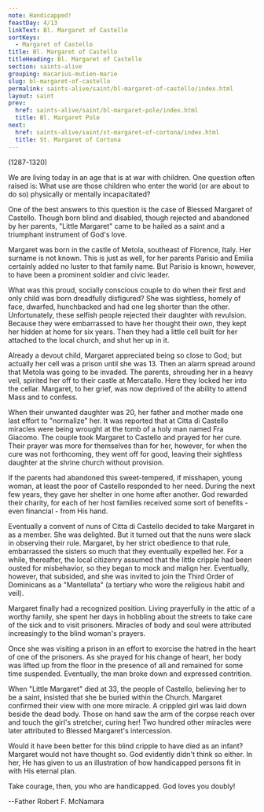 ```yaml
---
note: Handicapped!
feastDay: 4/13
linkText: Bl. Margaret of Castello
sortKeys:
  - Margaret of Castello
title: Bl. Margaret of Castello
titleHeading: Bl. Margaret of Castello
section: saints-alive
grouping: macarius-mutien-marie
slug: bl-margaret-of-castello
permalink: saints-alive/saint/bl-margaret-of-castello/index.html
layout: saint
prev:
  href: saints-alive/saint/bl-margaret-pole/index.html
  title: Bl. Margaret Pole
next:
  href: saints-alive/saint/st-margaret-of-cortona/index.html
  title: St. Margaret of Cortona
---
```

(1287-1320)

We are living today in an age that is at war with children. One question often raised is: What use are those children who enter the world (or are about to do so) physically or mentally incapacitated?

One of the best answers to this question is the case of Blessed Margaret of Castello. Though born blind and disabled, though rejected and abandoned by her parents, "Little Margaret" came to be hailed as a saint and a triumphant instrument of God's love.

Margaret was born in the castle of Metola, southeast of Florence, Italy. Her surname is not known. This is just as well, for her parents Parisio and Emilia certainly added no luster to that family name. But Parisio is known, however, to have been a prominent soldier and civic leader.

What was this proud, socially conscious couple to do when their first and only child was born dreadfully disfigured? She was sightless, homely of face, dwarfed, hunchbacked and had one leg shorter than the other. Unfortunately, these selfish people rejected their daughter with revulsion. Because they were embarrassed to have her thought their own, they kept her hidden at home for six years. Then they had a little cell built for her attached to the local church, and shut her up in it.

Already a devout child, Margaret appreciated being so close to God; but actually her cell was a prison until she was 13. Then an alarm spread around that Metola was going to be invaded. The parents, shrouding her in a heavy veil, spirited her off to their castle at Mercatallo. Here they locked her into the cellar. Margaret, to her grief, was now deprived of the ability to attend Mass and to confess.

When their unwanted daughter was 20, her father and mother made one last effort to "normalize" her. It was reported that at Citta di Castello miracles were being wrought at the tomb of a holy man named Fra Giacomo. The couple took Margaret to Castello and prayed for her cure. Their prayer was more for themselves than for her, however, for when the cure was not forthcoming, they went off for good, leaving their sightless daughter at the shrine church without provision.

If the parents had abandoned this sweet-tempered, if misshapen, young woman, at least the poor of Castello responded to her need. During the next few years, they gave her shelter in one home after another. God rewarded their charity, for each of her host families received some sort of benefits - even financial - from His hand.

Eventually a convent of nuns of Citta di Castello decided to take Margaret in as a member. She was delighted. But it turned out that the nuns were slack in observing their rule. Margaret, by her strict obedience to that rule, embarrassed the sisters so much that they eventually expelled her. For a while, thereafter, the local citizenry assumed that the little cripple had been ousted for misbehavior, so they began to mock and malign her. Eventually, however, that subsided, and she was invited to join the Third Order of Dominicans as a "Mantellata" (a tertiary who wore the religious habit and veil).

Margaret finally had a recognized position. Living prayerfully in the attic of a worthy family, she spent her days in hobbling about the streets to take care of the sick and to visit prisoners. Miracles of body and soul were attributed increasingly to the blind woman's prayers.

Once she was visiting a prison in an effort to exorcise the hatred in the heart of one of the prisoners. As she prayed for his change of heart, her body was lifted up from the floor in the presence of all and remained for some time suspended. Eventually, the man broke down and expressed contrition.

When "Little Margaret" died at 33, the people of Castello, believing her to be a saint, insisted that she be buried within the Church. Margaret confirmed their view with one more miracle. A crippled girl was laid down beside the dead body. Those on hand saw the arm of the corpse reach over and touch the girl's stretcher, curing her! Two hundred other miracles were later attributed to Blessed Margaret's intercession.

Would it have been better for this blind cripple to have died as an infant? Margaret would not have thought so. God evidently didn't think so either. In her, He has given to us an illustration of how handicapped persons fit in with His eternal plan.

Take courage, then, you who are handicapped. God loves you doubly!

\--Father Robert F. McNamara